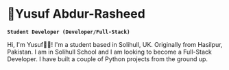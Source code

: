 # 🎒Yusuf Abdur-Rasheed 

**`Student Developer (Developer/Full-Stack)`**

Hi, I'm Yusuf👋🏼! I'm a student based in Solihull, UK. Originally from Hasilpur, Pakistan. I am in Solihull School and I am looking to become a Full-Stack Developer. I have built a couple of Python projects from the ground up.




